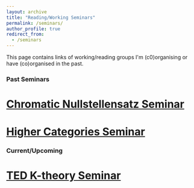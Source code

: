 ```yaml
---
layout: archive
title: "Reading/Working Seminars"
permalink: /seminars/
author_profile: true
redirect_from:
  - /seminars
---
```


This page contains links of working/reading groups I'm (c0)organising or have (co)organised in the past.

### Past Seminars

[Chromatic Nullstellensatz Seminar](/chromatic/) 
======

[Higher Categories Seminar](https://vbvstrv.github.io/teaching-notes/summer-22-higher-cats/notes.html)
======


### Current/Upcoming
 


[TED K-theory Seminar](/TQC/)
======
